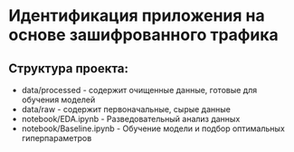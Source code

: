 # Идентификация приложения на основе зашифрованного трафика

## Структура проекта:
- data/processed - содержит очищенные данные, готовые для обучения моделей
- data/raw - содержит первоначальные, сырые данные
- notebook/EDA.ipynb - Разведовательный анализ данных
- notebook/Baseline.ipynb - Обучение модели и  подбор оптимальных гиперпараметров 


